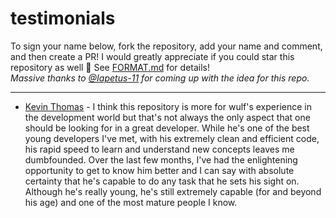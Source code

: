 # testimonials
To sign your name below, fork the repository, add your name and comment, and then create a PR! I would greatly appreciate if you could star this repository as well 💖 See [FORMAT.md](https://github.com/itsmewulf/the-helped/edit/main/FORMAT.md) for details!  
*Massive thanks to [@Iapetus-11](https://github.com/iapetus-11) for coming up with the idea for this repo.*
_________________
- [Kevin Thomas](https://github.com/trustedmercury) - I think this repository is more for wulf's experience in the development world but that's not always the only aspect that one should be looking for in a great developer. While he's one of the best young developers I've met, with his extremely clean and efficient code, his rapid speed to learn and understand new concepts leaves me dumbfounded. Over the last few months, I've had the enlightening opportunity to get to know him better and I can say with absolute certainty that he's capable to do any task that he sets his sight on. Although he's really young, he's still extremely capable (for and beyond his age) and one of the most mature people I know.
